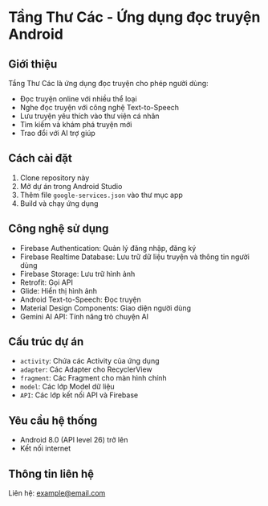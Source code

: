 # Tầng Thư Các - Ứng dụng đọc truyện Android

## Giới thiệu
Tầng Thư Các là ứng dụng đọc truyện cho phép người dùng:
- Đọc truyện online với nhiều thể loại
- Nghe đọc truyện với công nghệ Text-to-Speech
- Lưu truyện yêu thích vào thư viện cá nhân
- Tìm kiếm và khám phá truyện mới
- Trao đổi với AI trợ giúp

## Cách cài đặt
1. Clone repository này
2. Mở dự án trong Android Studio
3. Thêm file `google-services.json` vào thư mục app
4. Build và chạy ứng dụng

## Công nghệ sử dụng
- Firebase Authentication: Quản lý đăng nhập, đăng ký
- Firebase Realtime Database: Lưu trữ dữ liệu truyện và thông tin người dùng
- Firebase Storage: Lưu trữ hình ảnh
- Retrofit: Gọi API
- Glide: Hiển thị hình ảnh
- Android Text-to-Speech: Đọc truyện
- Material Design Components: Giao diện người dùng
- Gemini AI API: Tính năng trò chuyện AI

## Cấu trúc dự án
- `activity`: Chứa các Activity của ứng dụng
- `adapter`: Các Adapter cho RecyclerView
- `fragment`: Các Fragment cho màn hình chính
- `model`: Các lớp Model dữ liệu
- `API`: Các lớp kết nối API và Firebase

## Yêu cầu hệ thống
- Android 8.0 (API level 26) trở lên
- Kết nối internet

## Thông tin liên hệ
Liên hệ: [example@email.com](mailto:example@email.com)
